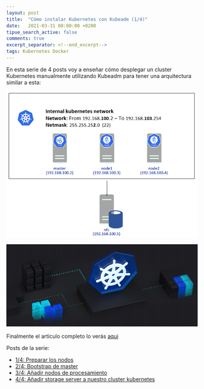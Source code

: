 ```yaml
---
layout: post
title:  "Cómo instalar Kubernetes con Kubeadm (1/4)"
date:   2021-03-31 00:00:00 +0200
tipue_search_active: false
comments: true
excerpt_separator: <!--end_excerpt-->
tags: Kubernetes Docker
---
```


En esta serie de 4 posts voy a enseñar cómo desplegar un cluster Kubernetes manualmente utilizando Kubeadm para tener una arquitectura similar a esta:


![kubernetes architecture](/img/posts/kubeadm/kubernetes_network.png)

<!--end_excerpt-->

[![kubeadm](/img/posts/kubeadm/arc.png)](https://blogvisionarios.com/e-learning/data/como-instalar-cluster-kubernetes-kubeadm)

Finalmente el artículo completo lo verás [aqui](https://blogvisionarios.com/e-learning/data/como-instalar-cluster-kubernetes-kubeadm)

Posts de la serie:
- [1/4: Preparar los nodos](https://enriquecatala.com/2021/03/30/instalar-cluster-kubernetes-kubeadm.html)
- [2/4: Bootstrap de master](https://enriquecatala.com/2021/04/08/kubernetes-master-bootstap-kubeadm.html)
- [3/4: Añadir nodos de procesamiento](https://enriquecatala.com/2021/04/12/kubernetes-inicializar-nodos-procesamiento.html)
- [4/4: Añadir storage server a nuestro cluster kubernetes](https://enriquecatala.com/2021/04/26/kubernetes-a%C3%B1adir-persistencia.html)